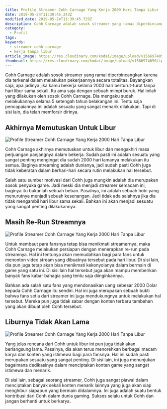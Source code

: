 ```yaml
---
title: Profile Streamer Cohh Carnage Yang Kerja 2000 Hari Tanpa Libur
date: 2019-05-24T11:39:45.343Z
modified_date: 2019-05-24T11:39:45.729Z
description: Cohh Carnage adalah sosok streamer yang ramai diperbincangkan karena dia terkenal  dalam melakukan pekerjaannya secara totalitas.
category:
  - Profil
tags:
keywords:
  - streamer cohh carnage
  - kerja tanpa libur
article_image: https://res.cloudinary.com/kodai/image/upload/v1566974050/ip/profile-streamer-cohh-carnage-yang-kerja-2000-hari-tanpa-libur-2.jpg
thumbnail: https://res.cloudinary.com/kodai/image/upload/v1566974050/ip/profile-streamer-cohh-carnage-yang-kerja-2000-hari-tanpa-libur-2-027.jpg
---
```

Cohh Carnage adalah sosok streamer yang ramai diperbincangkan karena dia terkenal  dalam melakukan pekerjaannya secara totalitas. Bayangkan saja, apa jadinya jika kamu bekerja selama 2000 hari berturut-turut tanpa hari libur sama sekali. Itu ama saja dengan sebuah mimpi buruk. Hal inilah yang dilakukan oleh sosok Cohh Carnage. Dia mengaku sudah melakukannya selama 5 setengah tahun belakangan ini. Tentu saja pencapaiannya ini adalah sesuatu yang sangat menarik dilakukan. Tapi di sisi lain, dia telah memforsir dirinya.



## Akhirnya Memutuskan Untuk Libur

![Profile Streamer Cohh Carnage Yang Kerja 2000 Hari Tanpa Libur](https://res.cloudinary.com/kodai/image/upload/v1566974050/ip/profile-streamer-cohh-carnage-yang-kerja-2000-hari-tanpa-libur-2.jpg)

Cohh Carnage akhirnya memutuskan untuk libur dan mengakhiri masa perjuangan panjangnya dalam bekerja. Sudah pasti ini adalah sesuatu yang sangat penting mengingat dia sudah 2000 hari lamanya melakukan itu semua. Baginya streaming adalah dunianya, jadi sudah pasti Cohh juga tidak keberatan dalam berhari-hari secara rutin melakukan hal tersebut.

Salah satu sumber motivasi dari Cohh juga mungkin adalah dia merupakan sosok penyuka game. Jadi meski dia menjadi streamer semacam ini, baginya itu bukanlah sebuah beban. Pasalnya, ini adalah sebuah hobi yang menurutnya menjadi sebuah kesenangan. Jadi tidak ada salahnya jika dia tidak mengambil hari libur sama sekali. Bahkan ini akan menjadi sesuatu yang sangat penting dilakukannya.



## Masih Re-Run Streamnya

![Profile Streamer Cohh Carnage Yang Kerja 2000 Hari Tanpa Libur](https://res.cloudinary.com/kodai/image/upload/v1566974052/ip/profile-streamer-cohh-carnage-yang-kerja-2000-hari-tanpa-libur-3.jpg)

Untuk membaut para fansnya tetap bisa menikmati streamernya, maka Cohh Carnage melakukan persiapan dengan menerapkan re-run pada streamnya. Hal ini tentunya akan memudahkan bagi para fans untuk menonton video stream yang dibuatnya tersebut pada hari libur. Di sisi lain, dia pun juga tetap akan bisa menikmati kekonyolanya dalam bermain di game yang satu ini. Di sisi lain hal tersebut juga akan mampu memberikan banyak fans kabar bahagia yang tentu saja diinginkannya. 

Bahkan ada salah satu fans yang mendonasikan uang sebesar 2000 Dolar kepada Cohh Carnage itu sendiri. Hal ini juga merupakan sebuah bukti bahwa fans setia dari streamer ini juga mendukungnya untuk melakukan hal tersebut. Mereka pun juga tidak sabar dengan konten terbaru tambahan yang akan dibuat oleh Cohh tersebut. 



## Liburnya Tidak Akan Lama

![Profile Streamer Cohh Carnage Yang Kerja 2000 Hari Tanpa Libur](https://res.cloudinary.com/kodai/image/upload/v1566974050/ip/profile-streamer-cohh-carnage-yang-kerja-2000-hari-tanpa-libur-1.jpg)

Yang jelas rencana dari Cohh untuk libur ini pun juga tidak akan berlangsung lama. Pasalnya, dia akan terus menorehkan berbagai macam karya dan konten yang istimewa bagi para fansnya. Hal ini sudah pasti merupakan sesuatu yang sangat penting. Di sisi lain, ini juga menunjukan bagaimana dedikasinya dalam menciptakan konten game yang sangat istimewa dan menarik.

Di sisi lain, sebagai seorang streamer, Cohh juga sangat piawai dalam menciptakan banyak sekali konten menarik lainnya yang juga akan siap menghibur siapapun yang bermain didalamnya. Ini juga adalah suatu bentuk kontribusi dari Cohh dalam dunia gaming. Sukses selalu untuk Cohh dan jangan berhenti untuk berkarya.
